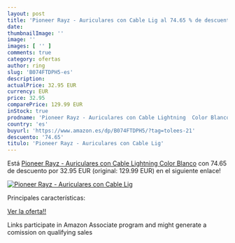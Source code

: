 ```yaml
---
layout: post
title: 'Pioneer Rayz - Auriculares con Cable Lig al 74.65 % de descuento'
date: 
thumbnailImage: ''
image: ''
images: [ '' ]
comments: true
category: ofertas
author: ring
slug: 'B074FTDPH5-es'
description:
actualPrice: 32.95 EUR
currency: EUR
price: 32.95
comparePrice: 129.99 EUR
inStock: true
prodname: 'Pioneer Rayz - Auriculares con Cable Lightning  Color Blanco'
country: 'es'
buyurl: 'https://www.amazon.es/dp/B074FTDPH5/?tag=tolees-21'
descuento: '74.65'
titulo: 'Pioneer Rayz - Auriculares con Cable Lig'
---
```


Está [Pioneer Rayz - Auriculares con Cable Lightning  Color Blanco](https://www.amazon.es/dp/B074FTDPH5/?tag=tolees-21) con 74.65 de descuento por 32.95 EUR (original: 129.99 EUR) en el siguiente enlace!

[![Pioneer Rayz - Auriculares con Cable Lig]()](https://www.amazon.es/dp/B074FTDPH5/?tag=tolees-21)

Principales características:


[Ver la oferta!!](https://www.amazon.es/dp/B074FTDPH5/?tag=tolees-21)

Links participate in Amazon Associate program and might generate a comission on qualifying sales


